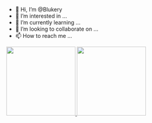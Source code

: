 - 👋 Hi, I’m @Blukery
- 👀 I’m interested in ...
- 🌱 I’m currently learning ...
- 💞️ I’m looking to collaborate on ...
- 📫 How to reach me ...

<!---
Blukery/Blukery is a ✨ special ✨ repository because its `README.md` (this file) appears on your GitHub profile.
You can click the Preview link to take a look at your changes.
--->
<div>   
<a href="https://github.com/Blukery">
<img height="180em" src="https://github-readme-stats.vercel.app/api?username=Blukery&show_icons=true&theme=dark&include_all_commits=true&count_private=true%22/"> 
<img height="180em" src="https://github-readme-stats.vercel.app/api/top-langs/?username=Blukery&layout=compact&langs_count=7&theme=dark%22/"> </div>
